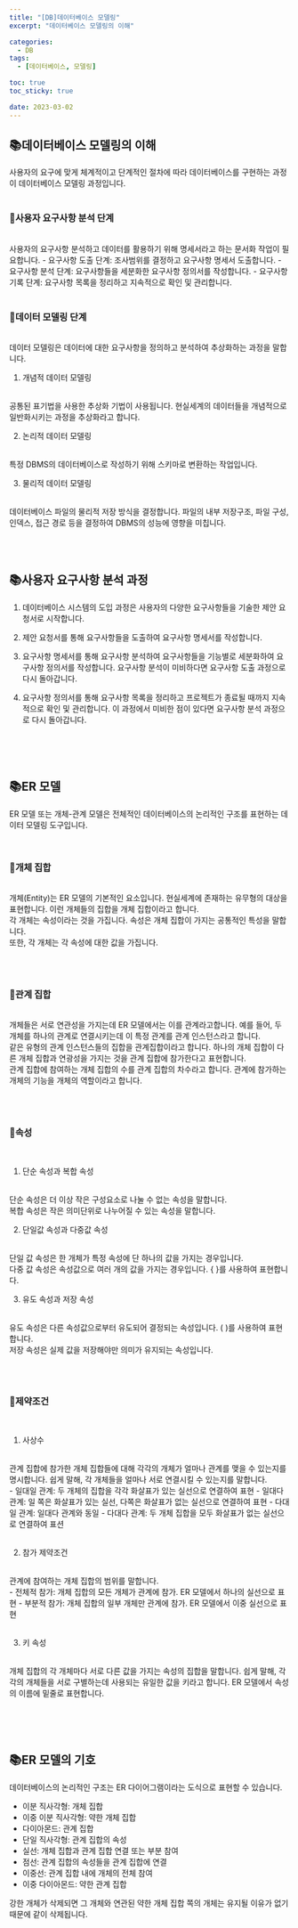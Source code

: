 ```yaml
---
title: "[DB]데이터베이스 모델링"
excerpt: "데이터베이스 모델링의 이해"

categories:
  - DB
tags:
  - [데이터베이스, 모델링]

toc: true
toc_sticky: true

date: 2023-03-02
---
```


## 📚데이터베이스 모델링의 이해
사용자의 요구에 맞게 체계적이고 단계적인 절차에 따라 데이터베이스를 구현하는 과정이 데이터베이스 모델링 과정입니다.
<br><br>

### 📄사용자 요구사항 분석 단계
<br>
사용자의 요구사항 분석하고 데이터를 활용하기 위해 명세서라고 하는 문서화 작업이 필요합니다.
  - 요구사항 도출 단계: 조사범위를 결정하고 요구사항 명세서 도출합니다.
  - 요구사항 분석 단계: 요구사항들을 세분화한 요구사항 정의서를 작성합니다.
  - 요구사항 기록 단계: 요구사항 목록을 정리하고 지속적으로 확인 및 관리합니다.
  <br><br>

### 📄데이터 모델링 단계
<br>
데이터 모델링은 데이터에 대한 요구사항을 정의하고 분석하여 추상화하는 과정을 말합니다.

<br>

1. 개념적 데이터 모델링
<br>
공통된 표기법을 사용한 추상화 기법이 사용됩니다. 현실세계의 데이터들을 개념적으로 일반화시키는 과정을 추상화라고 합니다.
<br>

2. 논리적 데이터 모델링
<br>
특정 DBMS의 데이터베이스로 작성하기 위해 스키마로 변환하는 작업입니다.
<br>

3. 물리적 데이터 모델링
<br>
데이터베이스 파일의 물리적 저장 방식을 결정합니다. 파일의 내부 저장구조, 파일 구성, 인덱스, 접근 경로 등을 결정하여 DBMS의 성능에 영향을 미칩니다.

<br><br>


## 📚사용자 요구사항 분석 과정
1. 데이터베이스 시스템의 도입 과정은 사용자의 다양한 요구사항들을 기술한 제안 요청서로 시작합니다.

2. 제안 요청서를 통해 요구사항들을 도출하여 요구사항 명세서를 작성합니다.

3. 요구사항 명세서를 통해 요구사항 분석하여 요구사항들을 기능별로 세분화하여 요구사항 정의서를 작성합니다. 요구사항 분석이 미비하다면 요구사항 도출 과정으로 다시 돌아갑니다.

4. 요구사항 정의서를 통해 요구사항 목록을 정리하고 프로젝트가 종료될 때까지 지속적으로 확인 및 관리합니다. 이 과정에서 미비한 점이 있다면 요구사항 분석 과정으로 다시 돌아갑니다.

<br><br><br>


## 📚ER 모델
ER 모델 또는 개체-관계 모델은 전체적인 데이터베이스의 논리적인 구조를 표현하는 데이터 모델링 도구입니다.

<br>

### 📄개체 집합
<br>
개체(Entity)는 ER 모델의 기본적인 요소입니다. 현실세계에 존재하는 유무형의 대상을 표현합니다. 이런 개체들의 집합을 개체 집합이라고 합니다.
<br>
각 개체는 속성이라는 것을 가집니다. 속성은 개체 집합이 가지는 공통적인 특성을 말합니다.
<br>
또한, 각 개체는 각 속성에 대한 값을 가집니다.

<br><br>

### 📄관계 집합
<br>
개체들은 서로 연관성을 가지는데 ER 모델에서는 이를 관계라고합니다. 예를 들어, 두 개체를 하나의 관계로 연결시키는데 이 특정 관계를 관계 인스턴스라고 합니다.
<br>
같은 유형의 관계 인스턴스들의 집합을 관계집합이라고 합니다. 하나의 개체 집합이 다른 개체 집합과 연광성을 가지는 것을 관계 집합에 참가한다고 표현합니다.
<br>
관계 집합에 참여하는 개체 집합의 수를 관계 집합의 차수라고 합니다. 관계에 참가하는 개체의 기능을 개체의 역할이라고 합니다.

<br><br>

### 📄속성
<br>

1. 단순 속성과 복합 속성
<br>
단순 속성은 더 이상 작은 구성요소로 나눌 수 없는 속성을 말합니다.
<br>
복합 속성은 작은 의미단위로 나누어질 수 있는 속성을 말합니다.

2. 단일값 속성과 다중값 속성
<br>
단일 값 속성은 한 개체가 특정 속성에 단 하나의 값을 가지는 경우입니다.
<br>
다중 값 속성은 속성값으로 여러 개의 값을 가지는 경우입니다. { }를 사용하여 표현합니다.

3. 유도 속성과 저장 속성
<br>
유도 속성은 다른 속성값으로부터 유도되어 결정되는 속성입니다. ( )를 사용하여 표현합니다.
<br>
저장 속성은 실제 값을 저장해야만 의미가 유지되는 속성입니다.

<br><br>

### 📄제약조건
<br>

1. 사상수
<br>
관계 집합에 참가한 개체 집합들에 대해 각각의 개체가 얼마나 관계를 맺을 수 있는지를 명시합니다. 쉽게 말해, 각 개체들을 얼마나 서로 연결시킬 수 있는지를 말합니다.
<br>
  - 일대일 관계: 두 개체의 집합을 각각 화살표가 있는 실선으로 연결하여 표현
  - 일대다 관계: 일 쪽은 화살표가 있는 실선, 다쪽은 화살표가 없는 실선으로 연결하여 표현
  - 다대일 관계: 일대다 관계와 동일
  - 다대다 관계: 두 개체 집합을 모두 화살표가 없는 실선으로 연결하여 표션
<br><br>

2. 참가 제약조건
<br>
관계에 참여하는 개체 집합의 범위를 말합니다.
<br>
  - 전체적 참가: 개체 집합의 모든 개체가 관계에 참가. ER 모델에서 하나의 실선으로 표현
  - 부분적 참가: 개체 집합의 일부 개체만 관계에 참가. ER 모델에서 이중 실선으로 표현
<br><br>

3. 키 속성
<br>
개체 집합의 각 개체마다 서로 다른 값을 가지는 속성의 집합을 말합니다. 쉽게 말해, 각각의 개체들을 서로 구별하는데 사용되는 유일한 값을 키라고 합니다. ER 모델에서 속성의 이름에 밑줄로 표현합니다.

<br><br><br>

## 📚ER 모델의 기호
데이터베이스의 논리적인 구조는 ER 다이어그램이라는 도식으로 표현할 수 있습니다.
<br>

* 이분 직사각형: 개체 집합
* 이중 이분 직사각형: 약한 개체 집합
* 다이아몬드: 관계 집합
* 단일 직사각형: 관계 집합의 속성
* 실선: 개체 집합과 관계 집합 연결 또는 부분 참여
* 점선: 관계 집합의 속성들을 관계 집합에 연결
* 이중선: 관계 집합 내에 개체의 전체 참여
* 이중 다이아몬드: 약한 관계 집합

강한 개체가 삭제되면 그 개체와 연관된 약한 개체 집합 쪽의 개체는 유지될 이유가 없기 때문에 같이 삭제됩니다.